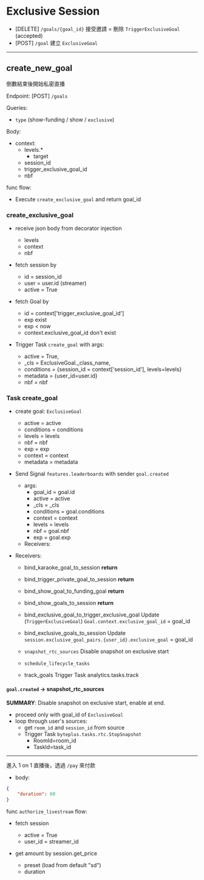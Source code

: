 # Exclusive Session

- [DELETE] `/goals/{goal_id}`  接受邀請 = 刪除 `TriggerExclusiveGoal`
  (accepted)
- [POST] `/goal` 建立 `ExclusiveGoal`
  
---

## create_new_goal

倒數結束後開始私密直播

Endpoint: [POST] `/goals`

Queries:

- `type` (show-funding / show / `exclusive`)

Body:

- context:
  - levels.*
    - target
  - session_id
  - trigger_exclusive_goal_id
  - nbf

func flow:

- Execute `create_exclusive_goal` and return goal_id

### create_exclusive_goal

- receive json body from decorator injection
  - levels
  - context
  - nbf

- fetch session by
  - id = session_id
  - user = user.id (streamer)
  - active = True

- fetch Goal by
  - id = context['trigger_exclusive_goal_id']
  - exp exist
  - exp < now
  - context.exclusive_goal_id don't exist

- Trigger Task `create_goal` with args:
  - active     = True,
  - _cls       = ExclusiveGoal._class_name,
  - conditions = {session_id = context['session_id'], levels=levels}
  - metadata = {user_id=user.id}
  - nbf = nbf

### Task create_goal

- create goal: `ExclusiveGoal`
  - active     = active
  - conditions = conditions
  - levels     = levels
  - nbf        = nbf
  - exp        = exp
  - context    = context
  - metadata   = metadata

- Send Signal `features.leaderboards` with sender `goal.created`
  - args:
    - goal_id    = goal.id
    - active     = active
    - _cls       = _cls
    - conditions = goal.conditions
    - context    = context
    - levels     = levels
    - nbf        = goal.nbf
    - exp        = goal.exp
  - Receivers:
- Receivers:
  - bind_karaoke_goal_to_session **return**
  - bind_trigger_private_goal_to_session **return**
  - bind_show_goal_to_funding_goal **return**
  - bind_show_goals_to_session **return**

  - bind_exclusive_goal_to_trigger_exclusive_goal
    Update (`TriggerExclusiveGoal`) `Goal.context.exclusive_goal_id` = goal_id

  - bind_exclusive_goals_to_session
    Update `session.exclusive_goal_pairs.{user_id}.exclusive_goal` = goal_id

  - `snapshot_rtc_sources`
    Disable snapshot on exclusive start

  - `schedule_lifecycle_tasks`

  - track_goals
    Trigger Task analytics.tasks.track

#### `goal.created` -> snapshot_rtc_sources

**SUMMARY**: Disable snapshot on exclusive start, enable at end.

- proceed only with goal_id of `ExclusiveGoal`
- loop through user's sources:
  - get `room_id` and `session_id` from source
  - Trigger Task `byteplus.tasks.rtc.StopSnapshot`
    - RoomId=room_id
    - TaskId=task_id

---

進入 1 on 1 直播後，透過 `/pay` 來付款

- body:

```json
{
    "duration": 60
}
```

func `authorize_livestream` flow:

- fetch session
  - active  = True
  - user_id = streamer_id

- get amount by session.get_price
  - preset (load from default "sd")
  - duration
